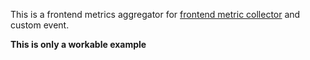 This is a frontend metrics aggregator for [frontend metric collector](https://github.com/Frezc/metrics-collector) and custom event.

**This is only a workable example**